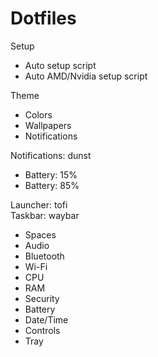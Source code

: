 # Dotfiles

Setup
- Auto setup script
- Auto AMD/Nvidia setup script

Theme
- Colors
- Wallpapers
- Notifications

Notifications: dunst
- Battery: 15%
- Battery: 85%

Launcher: tofi  
Taskbar: waybar  
- Spaces
- Audio
- Bluetooth
- Wi-Fi
- CPU
- RAM
- Security
- Battery
- Date/Time
- Controls
- Tray
